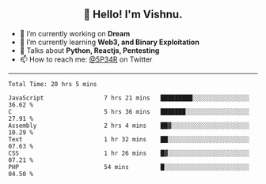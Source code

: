 <h2 align="center">👋 Hello! I'm Vishnu.</h2>


- 🔭 I’m currently working on **Dream**
- 🌱 I’m currently learning **Web3, and Binary Exploitation**
- 💬 Talks about **Python, Reactjs, Pentesting**
- 📫 How to reach me: [@5P34R](https://twitter.com/Vishnu27302693) on Twitter

---
<!--START_SECTION:waka-->

```text
Total Time: 20 hrs 5 mins

JavaScript                 7 hrs 21 mins   █████████░░░░░░░░░░░░░░░░   36.62 %
C                          5 hrs 36 mins   ███████░░░░░░░░░░░░░░░░░░   27.91 %
Assembly                   2 hrs 4 mins    ██▓░░░░░░░░░░░░░░░░░░░░░░   10.29 %
Text                       1 hr 32 mins    ██░░░░░░░░░░░░░░░░░░░░░░░   07.63 %
CSS                        1 hr 26 mins    █▓░░░░░░░░░░░░░░░░░░░░░░░   07.21 %
PHP                        54 mins         █░░░░░░░░░░░░░░░░░░░░░░░░   04.50 %
```

<!--END_SECTION:waka-->
